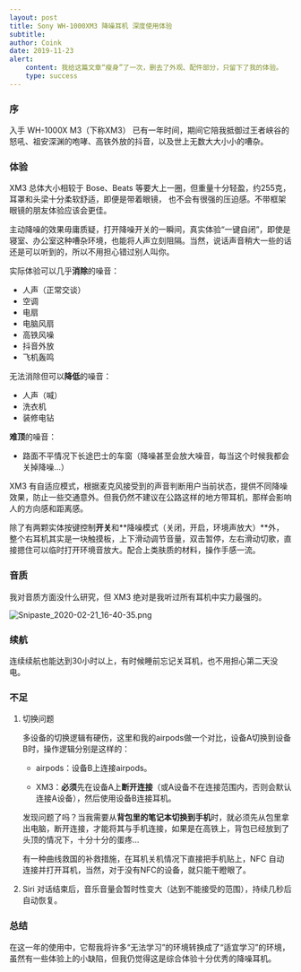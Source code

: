 ```yaml
---
layout: post
title: Sony WH-1000XM3 降噪耳机 深度使用体验
subtitle: 
author: Coink
date: 2019-11-23
alert: 
    content: 我给这篇文章“瘦身”了一次，删去了外观、配件部分，只留下了我的体验。
    type: success
---
```


### 序

入手 WH-1000X M3（下称XM3） 已有一年时间，期间它陪我抵御过王者峡谷的怒吼、祖安深渊的咆哮、高铁外放的抖音，以及世上无数大大小小的嘈杂。

### 体验

XM3 总体大小相较于 Bose、Beats 等要大上一圈，但重量十分轻盈，约255克，耳罩和头梁十分柔软舒适，即便是带着眼镜， 也不会有很强的压迫感。不带框架眼镜的朋友体验应该会更佳。

主动降噪的效果毋庸质疑，打开降噪开关的一瞬间，真实体验“一键自闭”，即使是寝室、办公室这种嘈杂环境，也能将人声立刻阻隔。当然，说话声音稍大一些的话还是可以听到的，所以不用担心错过别人叫你。

实际体验可以几乎**消除**的噪音：

- 人声（正常交谈）
- 空调
- 电扇
- 电脑风扇
- 高铁风噪
- 抖音外放
- 飞机轰鸣

无法消除但可以**降低**的噪音：

- 人声（喊）
- 洗衣机
- 装修电钻

**难顶**的噪音：

- 路面不平情况下长途巴士的车窗（降噪甚至会放大噪音，每当这个时候我都会关掉降噪...）

XM3 有自适应模式，根据麦克风接受到的声音判断用户当前状态，提供不同降噪效果，防止一些交通意外。但我仍然不建议在公路这样的地方带耳机，那样会影响人的方向感和距离感。

除了有两颗实体按键控制**开关**和**降噪模式（关闭，开启，环境声放大）**外，整个右耳机其实是一块触摸板，上下滑动调节音量，双击暂停，左右滑动切歌，直接摁住可以临时打开环境音放大。配合上类肤质的材料，操作手感一流。

### 音质

我对音质方面没什么研究，但 XM3 绝对是我听过所有耳机中实力最强的。

![Snipaste_2020-02-21_16-40-35.png](https://i.loli.net/2020/02/21/8j7CIy6cB4AQSRp.png)



### 续航

连续续航也能达到30小时以上，有时候睡前忘记关耳机，也不用担心第二天没电。

### 不足

1. 切换问题

   多设备的切换逻辑有硬伤，这里和我的airpods做一个对比，设备A切换到设备B时，操作逻辑分别是这样的：
   
   - airpods：设备B上连接airpods。
   
   - XM3：**必须**先在设备A上**断开连接**（或A设备不在连接范围内，否则会默认连接A设备），然后使用设备B连接耳机。
   
   发现问题了吗？当我需要从**背包里的笔记本切换到手机**时，就必须先从包里拿出电脑，断开连接，才能将其与手机连接，如果是在高铁上，背包已经放到了头顶的情况下，十分十分的蛋疼...
   
   有一种曲线救国的补救措施，在耳机关机情况下直接把手机贴上，NFC 自动连接并打开耳机，当然，对于没有NFC的设备，就只能干瞪眼了。
   
   

2. Siri 对话结束后，音乐音量会暂时性变大（达到不能接受的范围），持续几秒后自动恢复。

### 总结

在这一年的使用中，它帮我将许多“无法学习”的环境转换成了“适宜学习”的环境，虽然有一些体验上的小缺陷，但我仍觉得这是综合体验十分优秀的降噪耳机。